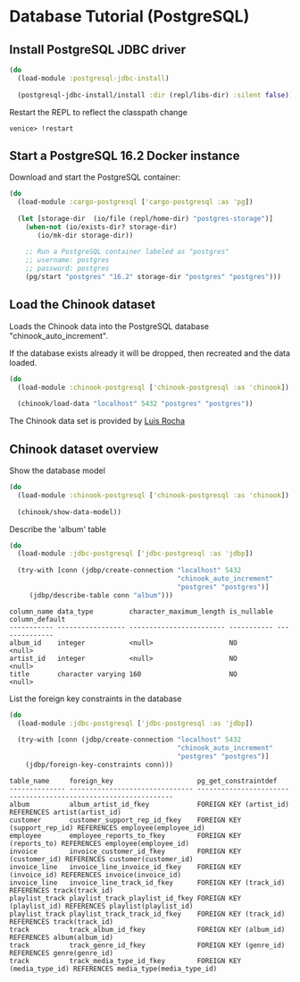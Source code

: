 # Database Tutorial (PostgreSQL)


## Install PostgreSQL JDBC driver


```clojure
(do
  (load-module :postgresql-jdbc-install)
  
  (postgresql-jdbc-install/install :dir (repl/libs-dir) :silent false))
```

Restart the REPL to reflect the classpath change

```
venice> !restart
```


## Start a PostgreSQL 16.2 Docker instance

Download and start the PostgreSQL container:

```clojure
(do
  (load-module :cargo-postgresql ['cargo-postgresql :as 'pg])
           
  (let [storage-dir  (io/file (repl/home-dir) "postgres-storage")]
    (when-not (io/exists-dir? storage-dir)
       (io/mk-dir storage-dir))
       
    ;; Run a PostgreSQL container labeled as "postgres"
    ;; username: postgres
    ;; password: postgres
    (pg/start "postgres" "16.2" storage-dir "postgres" "postgres")))
```


## Load the Chinook dataset 

Loads the Chinook data into the PostgreSQL database "chinook_auto_increment".

If the database exists already it will be dropped, then recreated and the data 
loaded.

```clojure
(do
  (load-module :chinook-postgresql ['chinook-postgresql :as 'chinook])
  
  (chinook/load-data "localhost" 5432 "postgres" "postgres"))
```

The Chinook data set is provided by [Luis Rocha](https://github.com/lerocha/chinook-database)



## Chinook dataset overview


Show the database model

```clojure
(do
  (load-module :chinook-postgresql ['chinook-postgresql :as 'chinook])
  
  (chinook/show-data-model))
```

Describe the 'album' table

```clojure
(do
  (load-module :jdbc-postgresql ['jdbc-postgresql :as 'jdbp])
   
  (try-with [conn (jdbp/create-connection "localhost" 5432 
                                          "chinook_auto_increment" 
                                          "postgres" "postgres")]
     (jdbp/describe-table conn "album")))
```

```
column_name data_type         character_maximum_length is_nullable column_default
----------- ----------------- ------------------------ ----------- --------------
album_id    integer           <null>                   NO          <null>        
artist_id   integer           <null>                   NO          <null>        
title       character varying 160                      NO          <null>        
```


List the foreign key constraints in the database

```clojure
(do
  (load-module :jdbc-postgresql ['jdbc-postgresql :as 'jdbp])
           
  (try-with [conn (jdbp/create-connection "localhost" 5432 
                                          "chinook_auto_increment" 
                                          "postgres" "postgres")]
    (jdbp/foreign-key-constraints conn)))
```

```
table_name     foreign_key                     pg_get_constraintdef                                            
-------------- ------------------------------- ----------------------------------------------------------------
album          album_artist_id_fkey            FOREIGN KEY (artist_id) REFERENCES artist(artist_id)            
customer       customer_support_rep_id_fkey    FOREIGN KEY (support_rep_id) REFERENCES employee(employee_id)   
employee       employee_reports_to_fkey        FOREIGN KEY (reports_to) REFERENCES employee(employee_id)       
invoice        invoice_customer_id_fkey        FOREIGN KEY (customer_id) REFERENCES customer(customer_id)      
invoice_line   invoice_line_invoice_id_fkey    FOREIGN KEY (invoice_id) REFERENCES invoice(invoice_id)         
invoice_line   invoice_line_track_id_fkey      FOREIGN KEY (track_id) REFERENCES track(track_id)               
playlist_track playlist_track_playlist_id_fkey FOREIGN KEY (playlist_id) REFERENCES playlist(playlist_id)      
playlist_track playlist_track_track_id_fkey    FOREIGN KEY (track_id) REFERENCES track(track_id)               
track          track_album_id_fkey             FOREIGN KEY (album_id) REFERENCES album(album_id)               
track          track_genre_id_fkey             FOREIGN KEY (genre_id) REFERENCES genre(genre_id)               
track          track_media_type_id_fkey        FOREIGN KEY (media_type_id) REFERENCES media_type(media_type_id)

```
           